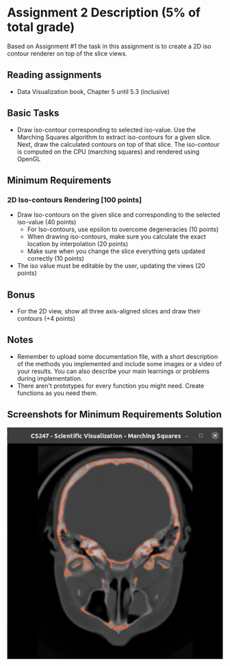 # Assignment 2 Description (5% of total grade) #

Based on Assignment #1 the task in this assignment is to create a 2D iso contour renderer on top of the slice views.

## Reading assignments ##

* Data Visualization book, Chapter 5 until 5.3 (inclusive)

## Basic Tasks ##

* Draw iso-contour corresponding to selected iso-value. Use the Marching Squares algorithm to extract iso-contours for a given slice. Next, draw the calculated contours on top of that slice. The iso-contour is computed on the CPU (marching squares) and rendered using OpenGL

## Minimum Requirements ##
### 2D Iso-contours Rendering [100 points] ###
+ Draw Iso-contours on the given slice and corresponding to the selected iso-value (40 points)
    * For Iso-contours, use epsilon to overcome degeneracies (10 points)
    * When drawing iso-contours, make sure you calculate the exact location by interpolation (20 points)
    * Make sure when you change the slice everything gets updated correctly (10 points)
+ The iso value must be editable by the user, updating the views (20 points)

## Bonus ##
* For the 2D view, show all three axis-aligned slices and draw their contours (+4 points)

## Notes ##

* Remember to upload some documentation file, with a short description of the methods you implemented and include some images or a video of your results. You can also describe your main learnings or problems during implementation. 
* There aren't prototypes for every function you might need. Create functions as you need them.

## Screenshots for Minimum Requirements Solution ##
![marching squares](sample_outputs/output1.png)
